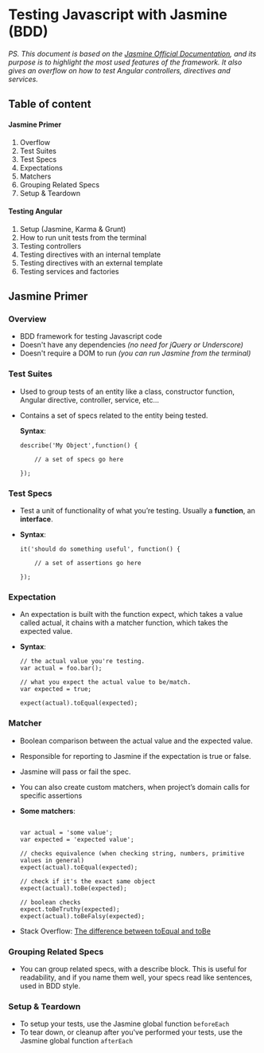 # Testing Javascript with Jasmine (BDD)

*PS. This document is based on the [Jasmine Official Documentation](http://jasmine.github.io/2.3/introduction.html), and its purpose is to highlight the most used features of the framework. It also gives an overflow on how to test Angular controllers, directives and services.*

## Table of content

#### Jasmine Primer

1. Overflow
2. Test Suites
3. Test Specs
4. Expectations
5. Matchers
6. Grouping Related Specs
7. Setup & Teardown 

#### Testing Angular
	
1. Setup (Jasmine, Karma & Grunt)
2. How to run unit tests from the terminal
3. Testing controllers
4. Testing directives with an internal template
5. Testing directives with an external template
6. Testing services and factories


## Jasmine Primer

### Overview
  
- BDD framework for testing Javascript code
- Doesn't have any dependencies *(no need for jQuery or Underscore)*
- Doesn't require a DOM to run *(you can run Jasmine from the terminal)*

### Test Suites
    
- Used to group tests of an entity like a class, constructor function, Angular directive, controller, service, etc...
- Contains a set of specs related to the entity being tested.

	**Syntax**:
    
	```
	describe('My Object',function() {
	
		// a set of specs go here
		
	});
	```
    	
### Test Specs
- Test a unit of functionality of what you’re testing. Usually a **function**, an **interface**.

- **Syntax**:  	

	```
	it('should do something useful', function() {
	
		// a set of assertions go here

	});
	```
  	
### Expectation
- An expectation is built with the function expect, which takes a value called actual, it chains with a matcher function, which takes the expected value.
- **Syntax**:
    
	```
	// the actual value you're testing.
	var actual = foo.bar();
	
	// what you expect the actual value to be/match.
	var expected = true;
	
	expect(actual).toEqual(expected);
	```
    
### Matcher
- Boolean comparison between the actual value and the expected value.
- Responsible for reporting to Jasmine if the expectation is true or false.
- Jasmine will pass or fail the spec.
- You can also create custom matchers, when project’s domain calls for specific assertions

- **Some matchers**:
  	
	``` 
	
	var actual = 'some value';
	var expected = 'expected value';

	// checks equivalence (when checking string, numbers, primitive values in general)
	expect(actual).toEqual(expected);
	
	// check if it's the exact same object
	expect(actual).toBe(expected);

	// boolean checks
	expect.toBeTruthy(expected);    
	expect(actual).toBeFalsy(expected);
	```
    
- Stack Overflow: [The difference between toEqual and toBe](http://stackoverflow.com/questions/22413009/javascript-using-methods-to-compare)

### Grouping Related Specs
- You can group related specs, with a describe block. This is useful for readability, and if you name them well, your specs read like sentences, used in BDD style.

### Setup & Teardown

- To setup your tests, use the Jasmine global function `beforeEach`
- To tear down, or cleanup after you've performed your tests, use the Jasmine global function `afterEach`


